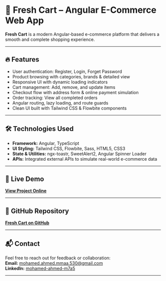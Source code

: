 # 🛒 Fresh Cart – Angular E-Commerce Web App

**Fresh Cart** is a modern Angular-based e-commerce platform that delivers a smooth and complete shopping experience.

---

## 🔥 Features

- User authentication: Register, Login, Forget Password
- Product browsing with categories, brands & detailed view
- Responsive UI with dynamic loading indicators
- Cart management: Add, remove, and update items
- Checkout flow with address form & online payment simulation
- Order tracking: View all completed orders
- Angular routing, lazy loading, and route guards
- Clean UI built with Tailwind CSS & Flowbite components

---

## 🛠️ Technologies Used

- **Framework:** Angular, TypeScript
- **UI Styling:** Tailwind CSS, Flowbite, Sass, HTML5, CSS3
- **State & Utilities:** ngx-toastr, SweetAlert2, Angular Spinner Loader
- **APIs:** Integrated external APIs to simulate real-world e-commerce data

---

## 🚀 Live Demo

[**View Project Online**](https://fresh-cart-m5d-app.vercel.app)

---

## 📂 GitHub Repository

[**Fresh Cart on GitHub**](https://github.com/Mohamed-Ahmed530/Fresh-Cart)

---

## 📬 Contact

Feel free to reach out for feedback or collaboration:\
**Email:** [mohamed.ahmed.mmaa.530@gmail.com](mailto:mohamed.ahmed.mmaa.530@gmail.com)\
**LinkedIn:** [mohamed-ahmed-m7a5](https://www.linkedin.com/in/mohamed-ahmed-m7a5)

---


